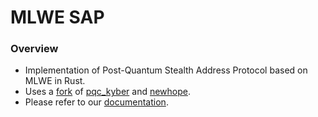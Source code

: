# MLWE SAP
### Overview
* Implementation of Post-Quantum Stealth Address Protocol based on MLWE in Rust. 
* Uses a [fork](https://github.com/0x3327/kyber) of [pqc_kyber](https://github.com/Argyle-Software/kyber) and [newhope](https://github.com/newhopecrypto/newhope).
* Please refer to our [documentation](./docs). 